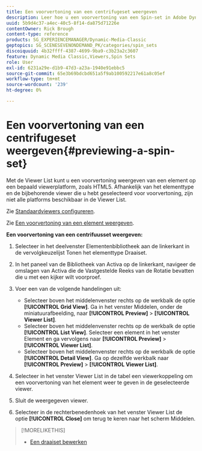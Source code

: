 ```yaml
---
title: Een voorvertoning van een centrifugeset weergeven
description: Leer hoe u een voorvertoning van een Spin-set in Adobe Dynamic Media Classic kunt bekijken.
uuid: 5b9d4c37-a4ec-40c5-8f14-da875d71226e
contentOwner: Rick Brough
content-type: reference
products: SG_EXPERIENCEMANAGER/Dynamic-Media-Classic
geptopics: SG_SCENESEVENONDEMAND_PK/categories/spin_sets
discoiquuid: 4b32ffff-4387-4699-9ba9-c3b23a2c3607
feature: Dynamic Media Classic,Viewers,Spin Sets
role: User
exl-id: 6231a29e-d1b9-47d3-a23a-1940e91ebbc5
source-git-commit: 65e3b69bdcbd651a5f9ab100592217e61a8c05ef
workflow-type: tm+mt
source-wordcount: '239'
ht-degree: 0%

---
```


# Een voorvertoning van een centrifugeset weergeven{#previewing-a-spin-set}

Met de Viewer List kunt u een voorvertoning weergeven van een element op een bepaald viewerplatform, zoals HTML5. Afhankelijk van het elementtype en de bijbehorende viewer die u hebt geselecteerd voor voorvertoning, zijn niet alle platforms beschikbaar in de Viewer List.

Zie [Standaardviewers configureren](application-setup.md#configuring_default_viewers).

Zie [Een voorvertoning van een element weergeven](previewing-asset.md#previewing_an_asset).

**Een voorvertoning van een centrifuusset weergeven:**

1. Selecteer in het deelvenster Elementenbibliotheek aan de linkerkant in de vervolgkeuzelijst Tonen het elementtype Draaiset.
1. In het paneel van de Bibliotheek van Activa op de linkerkant, navigeer de omslagen van Activa die de Vastgestelde Reeks van de Rotatie bevatten die u met een kijker wilt voorproef.
1. Voer een van de volgende handelingen uit:

   * Selecteer boven het middelenvenster rechts op de werkbalk de optie **[!UICONTROL Grid View]**. Ga in het venster Middelen, onder de miniatuurafbeelding, naar **[!UICONTROL Preview]** > **[!UICONTROL Viewer List]**.
   * Selecteer boven het middelenvenster rechts op de werkbalk de optie **[!UICONTROL List View]**. Selecteer een element in het venster Element en ga vervolgens naar **[!UICONTROL Preview]** > **[!UICONTROL Viewer List]**.
   * Selecteer boven het middelenvenster rechts op de werkbalk de optie **[!UICONTROL Detail View]**. Ga op dezelfde werkbalk naar **[!UICONTROL Preview]** > **[!UICONTROL Viewer List]**.

1. Selecteer in het venster Viewer List in de tabel een viewerkoppeling om een voorvertoning van het element weer te geven in de geselecteerde viewer.
1. Sluit de weergegeven viewer.
1. Selecteer in de rechterbenedenhoek van het venster Viewer List de optie **[!UICONTROL Close]** om terug te keren naar het scherm Middelen.

>[!MORELIKETHIS]
>
>* [Een draaiset bewerken](creating-spin-set.md#editing-a-spin-set)

